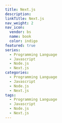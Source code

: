 ```yaml
---
title: Next.js
description:
linkTitle: Next.js
nav_weight: 2
nav_icon:
  vendor: bs
  name: book
  color: indigo
featured: true
series:
  - Programming Language
  - Javascript
  - Node.js
  - Next.js
categories:
  - Programming Language
  - Javascript
  - Node.js
  - Next.js
tags:
  - Programming Language
  - Javascript
  - Node.js
  - Next.js
---
```

